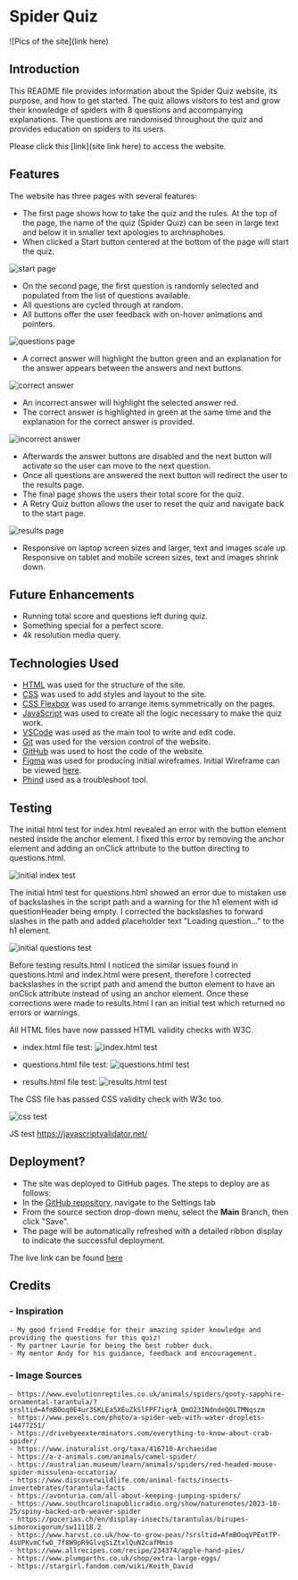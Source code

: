 # Spider Quiz

![Pics of the site](link here)

## Introduction

This README file provides information about the Spider Quiz website, its purpose, and how to get started. The quiz allows visitors to test and grow their knowledge of spiders with 8 questions and accompanying explanations. The questions are randomised throughout the quiz and provides education on spiders to its users.

Please click this [link](site link here) to access the website.

## Features

The website has three pages with several features:

- The first page shows how to take the quiz and the rules. At the top of the page, the name of the quiz (Spider Quiz) can be seen in large text and below it in smaller text apologies to archnaphobes.
- When clicked a Start button centered at the bottom of the page will start the quiz.

![start page](./assets/images/startpage.webp)

- On the second page, the first question is randomly selected and populated from the list of questions available.
- All questions are cycled through at random.
- All buttons offer the user feedback with on-hover animations and pointers.

![questions page](./assets/images/question.webp)

- A correct answer will highlight the button green and an explanation for the answer appears between the answers and next buttons.

![correct answer](./assets/images/correctquestion.webp)

- An incorrect answer will highlight the selected answer red.
- The correct answer is highlighted in green at the same time and the explanation for the correct answer is provided.

![incorrect answer](./assets/images/incorrectquestion.webp)

- Afterwards the answer buttons are disabled and the next button will activate so the user can move to the next question.
- Once all questions are answered the next button will redirect the user to the results page.
- The final page shows the users their total score for the quiz.
- A Retry Quiz button allows the user to reset the quiz and navigate back to the start page.

![results page](./assets/images/results.webp)

- Responsive on laptop screen sizes and larger, text and images scale up. Responsive on tablet and mobile screen sizes, text and images shrink down.

## Future Enhancements

- Running total score and questions left during quiz.
- Something special for a perfect score.
- 4k resolution media query.

## Technologies Used

- [HTML](https://developer.mozilla.org/en-US/docs/Web/HTML) was used for the structure of the site.
- [CSS](https://developer.mozilla.org/en-US/docs/Web/css) was used to add styles and layout to the site.
- [CSS Flexbox](https://developer.mozilla.org/en-US/docs/Learn/CSS/CSS_layout/Flexbox) was used to arrange items symmetrically on the pages.
- [JavaScript](https://developer.mozilla.org/en-US/docs/Web/JavaScript) was used to create all the logic necessary to make the quiz work.
- [VSCode](https://code.visualstudio.com/) was used as the main tool to write and edit code.
- [Git](https://git-scm.com/) was used for the version control of the website.
- [GitHub](https://github.com/) was used to host the code of the website.
- [Figma](https://www.figma.com/) was used for producing initial wireframes. Initial Wireframe can be viewed [here](https://www.figma.com/design/mAnQRCXJfvqxyJP7CIBFQE/Spood-Quiz?node-id=0-1&p=f&t=YKhmV9zmjSKGVbFS-0).
- [Phind](https://www.phind.com/) used as a troubleshoot tool.

## Testing

The initial html test for index.html revealed an error with the button element nested inside the anchor element. I fixed this error by removing the anchor element and adding an onClick attribute to the button directing to questions.html.

![initial index test](./assets/images/index-error-test.jpg)

The initial html test for questions.html showed an error due to mistaken use of backslashes in the script path and a warning for the h1 element with id questionHeader being empty. I corrected the backslashes to forward slashes in the path and added placeholder text "Loading question..." to the h1 element.

![initial questions test](./assets/images/questions-error-test.jpg)

Before testing results.html I noticed the similar issues found in questions.html and index.html were present, therefore I corrected backslashes in the script path and amend the button element to have an onClick attribute instead of using an anchor element. Once these corrections were made to results.html I ran an initial test which returned no errors or warnings.

All HTML files have now passsed HTML validity checks with W3C.

- index.html file test:
  ![index.html test](./assets/images/index-html-test.jpg)

- questions.html file test:
  ![questions.html test](./assets/images/questions-html-test.jpg)

- results.html file test:
  ![results.html test](./assets/images/results-html-test.jpg)

The CSS file has passed CSS validity check with W3c too.

![css test]()

JS test https://javascriptvalidator.net/

## Deployment?

- The site was deployed to GitHub pages. The steps to deploy are as follows:
- In the [GitHub repository](), navigate to the Settings tab
- From the source section drop-down menu, select the **Main** Branch, then click "Save".
- The page will be automatically refreshed with a detailed ribbon display to indicate the successful deployment.

The live link can be found [here]()

## Credits

### - Inspiration

    - My good friend Freddie for their amazing spider knowledge and providing the questions for this quiz!
    - My partner Laurie for being the best rubber duck.
    - My mentor Andy for his guidance, feedback and encouragement.

### - Image Sources

    - https://www.evolutionreptiles.co.uk/animals/spiders/gooty-sapphire-ornamental-tarantula/?srsltid=AfmBOoq0E4ur3SKLEa5XEuZkSlFPF7igrA_QmO23INdndeQ0LTMNqszm
    - https://www.pexels.com/photo/a-spider-web-with-water-droplets-14477251/
    - https://drivebyeexterminators.com/everything-to-know-about-crab-spider/
    - https://www.inaturalist.org/taxa/416710-Archaeidae
    - https://a-z-animals.com/animals/camel-spider/
    - https://australian.museum/learn/animals/spiders/red-headed-mouse-spider-missulena-occatoria/
    - https://www.discoverwildlife.com/animal-facts/insects-invertebrates/tarantula-facts
    - https://avonturia.com/all-about-keeping-jumping-spiders/
    - https://www.southcarolinapublicradio.org/show/naturenotes/2023-10-25/spiny-backed-orb-weaver-spider
    - https://pocerias.ch/en/display-insects/tarantulas/birupes-simoroxigorum/sw11118.2
    - https://www.harvst.co.uk/how-to-grow-peas/?srsltid=AfmBOoqVPEotTP-4sUPKvmCfwO_7f8W9pR9GlvqSiZtxlQuN2cafMmio
    - https://www.allrecipes.com/recipe/234374/apple-hand-pies/
    - https://www.plumgarths.co.uk/shop/extra-large-eggs/
    - https://stargirl.fandom.com/wiki/Keith_David
